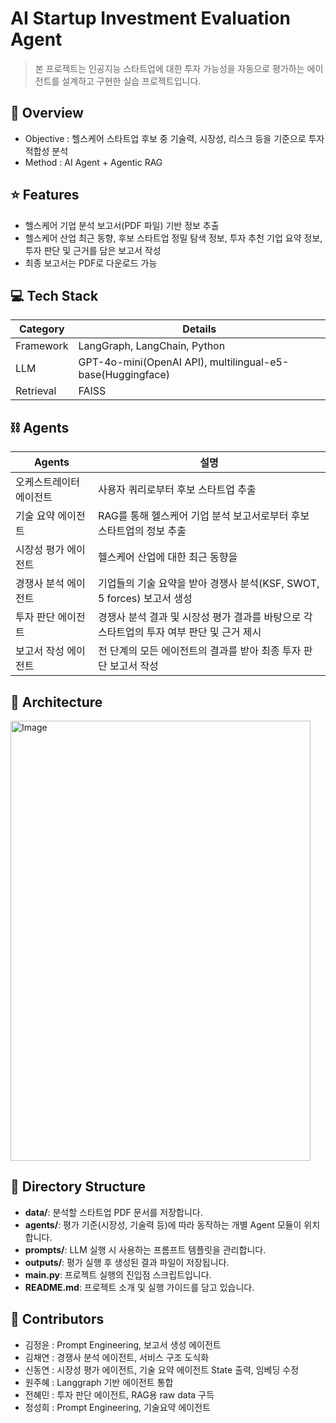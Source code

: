 # AI Startup Investment Evaluation Agent

> 본 프로젝트는 인공지능 스타트업에 대한 투자 가능성을 자동으로 평가하는 에이전트를 설계하고 구현한 실습 프로젝트입니다.


## 👀 Overview

- Objective : 헬스케어 스타트업 후보 중 기술력, 시장성, 리스크 등을 기준으로 투자 적합성 분석
- Method : AI Agent + Agentic RAG

## ⭐ Features

- 헬스케어 기업 분석 보고서(PDF 파일) 기반 정보 추출
- 헬스케어 산업 최근 동향, 후보 스타트업 정밀 탐색 정보, 투자 추천 기업 요약 정보, 투자 판단 및 근거를 담은 보고서 작성
- 최종 보고서는 PDF로 다운로드 가능

## 💻 Tech Stack 

| Category   | Details                      |
|------------|------------------------------|
| Framework  | LangGraph, LangChain, Python |
| LLM        | GPT-4o-mini(OpenAI API), multilingual-e5-base(Huggingface) |
| Retrieval  | FAISS           |

## ⛓️ Agents
| Agents   | 설명                     |
|------------|------------------------------|
| 오케스트레이터 에이전트 | 사용자 쿼리로부터 후보 스타트업 추출        |
| 기술 요약 에이전트 | RAG를 통해 헬스케어 기업 분석 보고서로부터 후보 스타트업의 정보 추출  |
| 시장성 평가 에이전트 | 헬스케어 산업에 대한 최근 동향을  |
| 경쟁사 분석 에이전트 | 기업들의 기술 요약을 받아 경쟁사 분석(KSF, SWOT, 5 forces) 보고서 생성 |
| 투자 판단 에이전트 | 경쟁사 분석 결과 및 시장성 평가 결과를 바탕으로 각 스타트업의 투자 여부 판단 및 근거 제시 |
| 보고서 작성 에이전트 | 전 단계의 모든 에이전트의 결과를 받아 최종 투자 판단 보고서 작성        |


## 🧩 Architecture
<img width="480" height="704" alt="Image" src="https://github.com/user-attachments/assets/bf298d34-a8c5-47e9-ab40-46209e400fe8" />

## 📂 Directory Structure
- **data/**: 분석할 스타트업 PDF 문서를 저장합니다.  
- **agents/**: 평가 기준(시장성, 기술력 등)에 따라 동작하는 개별 Agent 모듈이 위치합니다.  
- **prompts/**: LLM 실행 시 사용하는 프롬프트 템플릿을 관리합니다.  
- **outputs/**: 평가 실행 후 생성된 결과 파일이 저장됩니다.  
- **main.py**: 프로젝트 실행의 진입점 스크립트입니다.  
- **README.md**: 프로젝트 소개 및 실행 가이드를 담고 있습니다.  

## 👥 Contributors 
- 김정윤 : Prompt Engineering, 보고서 생성 에이전트
- 김채연 : 경쟁사 분석 에이전트, 서비스 구조 도식화
- 신동연 : 시장성 평가 에이전트, 기술 요약 에이전트 State 출력, 임베딩 수정
- 원주혜 : Langgraph 기반 에이전트 통합
- 전혜민 : 투자 판단 에이전트, RAG용 raw data 구득 
- 정성희 : Prompt Engineering, 기술요약 에이전트
